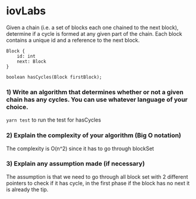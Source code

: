 # iovLabs

Given a chain (i.e. a set of blocks each one chained to the next block), determine if a cycle is formed at any given part of the chain. Each block contains a unique id and a reference to the next block.

```` 
Block { 
    id: int 
    next: Block 
}

boolean hasCycles(Block firstBlock); 
````

### 1) Write an algorithm that determines whether or not a given chain has any cycles. You can use whatever language of your choice. 

```` yarn test ```` to run the test for hasCycles

### 2) Explain the complexity of your algorithm (Big O notation) 

The complexity is O(n^2) since it has to go through blockSet

### 3) Explain any assumption made (if necessary)

The assumption is that we need to go through all block set with 2 different pointers to check if it has cycle, in the first phase if the block has no next it is already the tip.
